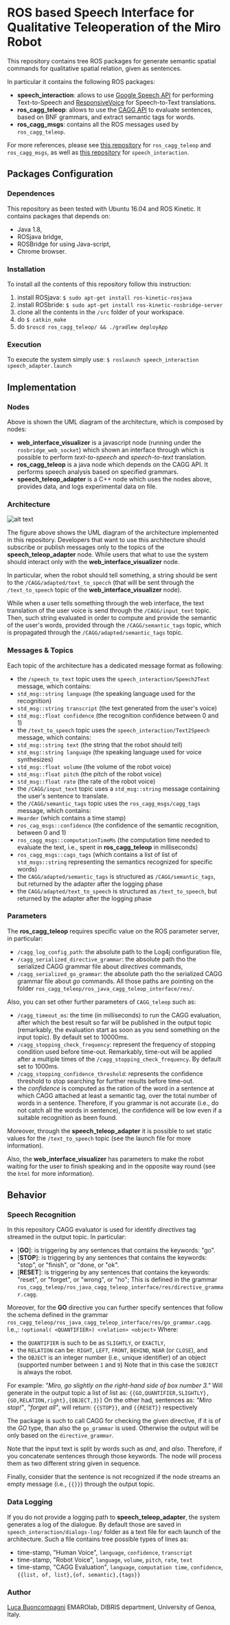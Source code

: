 # ROS based Speech Interface for Qualitative Teleoperation of the Miro Robot

This repository contains tree ROS packages for generate semantic spatial commands for qualitative spatial relation, given as sentences. 

In particular it contains the following ROS packages:
- **speech_interaction**: allows to use [Google Speech API](https://www.google.com/intl/it/chrome/demos/speech.html) for performing Text-to-Speech and [ResponsiveVoice](https://responsivevoice.org/) for Speech-to-Text translations.
- **ros_cagg_teleop**: allows to use the [CAGG API](https://github.com/EmaroLab/concept_action_grammar_generator) to evaluate sentences, based on BNF grammars, and extract semantic tags for words.
- **ros_cagg_msgs**: contains all the ROS messages used by `ros_cagg_teleop`.

For more references, please see [this repository](https://github.com/buoncubi/ros_cagg_pkgs) for `ros_cagg_teleop` and `ros_cagg_msgs`, as well as [this repository](https://github.com/buoncubi/ros_verbal_interaction_node) for `speech_interaction`.

## Packages Configuration

### Dependences

This repository as been tested with Ubuntu 16.04 and ROS Kinetic. 
It contains packages that depends on:
- Java 1.8,
- ROSjava bridge, 
- ROSBridge for using Java-script,
- Chrome browser.

### Installation

To install all the contents of this repository follow this instruction:
1. install ROSjava: `$ sudo apt-get install ros-kinetic-rosjava`
2. install ROSbride: `$ sudo apt-get install ros-kinetic-rosbridge-server` 
3. clone all the contents in the `/src` folder of your workspace.
4. do `$ catkin_make`
5. do `$roscd ros_cagg_teleop/ && ./gradlew deployApp`

### Execution

To execute the system simply use:
``
$ roslaunch speech_interaction speech_adapter.launch 
``

## Implementation

### Nodes

Above is shown the UML diagram of the architecture, which is composed by nodes:
- **web_interface_visualizer** is a javascript node (running under the `rosbridge_web_socket`) which shown an interface through which is possible to perform *text-to-speech* and *speech-to-text* translation.
- **ros_cagg_teleop** is a java node which depends on the CAGG API. It performs speech analysis based on specified grammars.
- **speech_teleop_adapter** is a C++ node which uses the nodes above, provides data, and logs experimental data on file.

### Architecture

![alt text](https://github.com/buoncubi/speech_based_teleop_commander/blob/developing/architecture.png "The speech_based_teleop_commander system architecture")

The figure above shows the UML diagram of the architecture implemented in this repository.
Developers that want to use this architecture should subscribe or publish messages only to the topics of the **speech_teleop_adapter** node.
While users that what to use the system should interact only with the **web_interface_visualizer** node.

In particular, when the robot should tell something, a string should be sent to the `/CAGG/adapted/text_to_specch` (that will be sent through the `/text_to_speech` topic of the **web_interface_visualizer** node). 

While when a user tells something through the web interface, the text translation of the user voice is send through the `/CAGG/input_text` topic.
Then, such string evaluated in order to compute and provide the semantic of the user's words, provided through the `/CAGG/semantic_tags` topic, which is propagated through the `/CAGG/adapted/semantic_tags` topic.

### Messages & Topics

Each topic of the architecture has a dedicated message format as following:
- the `/speech_to_text` topic uses the `speech_interaction/Speech2Text` message, which contains:
 - `std_msg::string language` (the speaking language used for the recognition)
 - `std_msg::string transcript` (the text generated from the user's voice)
 - `std_msg::float confidence` (the recognition confidence between 0 and 1)
- the `/text_to_speech` topic uses the `speech_interaction/Text2Speech` message, which contains:
 - `std_msg::string text` (the string that the robot should tell)
 - `std_msg::string language` (the speaking language used for voice synthesizes)
 - `std_msg::float volume` (the volume of the robot voice)
 - `std_msg::float pitch` (the pitch of the robot voice)
 - `std_msg::float rate` (the rate of the robot voice) 
- the `/CAGG/input_text` topic uses a `std_msg::string` message containing the user's sentence to translate.
- the `/CAGG/semantic_tags` topic uses the `ros_cagg_msgs/cagg_tags` message, which contains:
 - `Hearder` (which contains a time stamp)
 - `ros_cag_msgs::confidence` (the confidence of the semantic recognition, between 0 and 1)
 - `ros_cagg_msgs::computationTimeMs` (the computation time needed to evaluate the text, i.e., spent in **ros_cagg_teleop** in milliseconds)
 - `ros_cagg_msgs::cags_tags` (which contains a list of list of `std_msgs::string` representing the semantics recognized for specific words)
- the `CAGG/adapted/semantic_tags` is structured as `/CAGG/semantic_tags`, but returned by the adapter after the logging phase
- the `CAGG/adapted/text_to_speech` is structured as `/text_to_speech`, but returned by the adapter after the logging phase

### Parameters

The **ros_cagg_teleop** requires specific value on the ROS parameter server, in particular:
- `/cagg_log_config_path`: the absolute path to the Log4j configuration file,
- `/cagg_serialized_directive_grammar`: the absolute path tho the serialized CAGG grammar file about *directives* commands,
- `/cagg_serialized_go_grammar`: the absolute path tho the serialized CAGG grammar file about *go* commands.
All those paths are pointing on the folder `ros_cagg_teleop/ros_java_cagg_teleop_interface/res/`.

Also, you can set other further parameters of `CAGG_teleop` such as:
- `/cagg_timeout_ms`: the time (in milliseconds) to run the CAGG evaluation, after which the best result so far will be published in the output topic (remarkably, the evaluation start as soon as you send something on the input topic). By default set to 10000ms.
- `/cagg_stopping_check_frequency`: represent the frequency of stopping condition used before time-out. Remarkably, time-out will be applied after a multiple times of the `/cagg_stopping_check_frequency`. By default set to 1000ms.
- `/cagg_stopping_confidence_threshold`: represents the confidence threshold to stop searching for further results before time-out.
 - the *confidence* is computed as the ration of the word in a sentence at which CAGG attached at least a semantic tag, over the total number of words in a sentence. Therefore, if you grammar is not accurate (i.e., do not catch all the words in sentence), the confidence will be low even if a suitable recognition as been found.

Moreover, through the **speech_teleop_adapter** it is possible to set static values for the `/text_to_speech` topic (see the launch file for more information).

Also, the **web_interface_visualizer** has parameters to make the robot waiting for the user to finish speaking and in the opposite way round (see the `html` for more information). 

## Behavior

### Speech Recognition 

In this repository CAGG evaluator is used for identify *directives* tag streamed in the output topic. In particular:
- [**GO**]: is triggering by any sentences that contains the keywords: "go".
- [**STOP**]: is triggering by any sentences that contains the keywords: "stop", or "finish", or "done, or "ok".
- [**RESET**]: is triggering by any sentences that contains the keywords: "reset", or "forget", or "wrong", or "no";
This is defined in the grammar `ros_cagg_teleop/ros_java_cagg_teleop_interface/res/directive_grammar.cagg`.

Moreover, for the **GO** directive you can further specify sentences that follow the schema defined in the grammar `ros_cagg_teleop/ros_java_cagg_teleop_interface/res/go_grammar.cagg`. I.e.,:
``
!optional( <QUANTIFIER>) <relation> <object>
``
Where:
- the `QUANTIFIER` is such to be as `SLIGHTLY`, or `EXACTLY`,
- the `RELATION` can be: `RIGHT`, `LEFT`, `FRONT`, `BEHIND`, `NEAR` (or `CLOSE`), and
- the `OBJECT` is an integer number (i.e., unique identifier) of an object (supported number between `1` and `9`)
Note that in this case the `SUBJECT` is always the robot. 

For example: *"Miro, go slightly on the right-hand side of box number 3."* 
Will generate in the output topic a list of list as: 
``
{{GO,QUANTIFIER,SLIGHTLY},{GO,RELATION,right},{OBJECT,3}]
``
On the other had, sentences as: *"Miro stop!"*, *"forget all"*, will return: `{{STOP}}`, and `{{RESET}}` respectively

The package is such to call CAGG for checking the given directive, if it is of the *GO* type, than also the `go_grammar` is used. Otherwise the output will be only based on the `directive_grammar`.

Note that the input text is split by words such as *and*, and *also*.
Therefore, if you concatenate sentences through those keywords. The node will process them as two different string given in sequence.

Finally, consider that the sentence is not recognized if the node streams an empty message (i.e., `{{}}`) through the output topic.

### Data Logging

If you do not provide a logging path to **speech_teleop_adapter**, the system generates a log of the dialogue. 
By default those are saved in `speech_interaction/dialogs-log/` folder as a text file for each launch of the architecture.
Such a file contains tree possible types of lines as:
- time-stamp, "Human Voice", `language`, `confidence`, `transcript`
- time-stamp, "Robot Voice", `language`, `volume`, `pitch`, `rate`, `text`
- time-stamp, "CAGG Evaluation", `language`, `computation time`, `confidence`, `{{list, of, list},{of, semantic},{tags}}`


### Author

[Luca Buoncompagni](mailto:luca.buoncompagni@edu.unige.it)
EMAROlab, DIBRIS department, University of Genoa, Italy.

